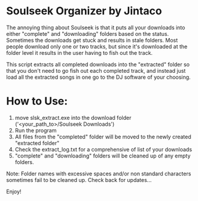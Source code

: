 # Soulseek Organizer by Jintaco

The annoying thing about Soulseek is that it puts all your downloads into either "complete" and "downloading" folders based on the status. Sometimes the downloads get stuck and results in stale folders. Most people download only one or two tracks, but since it's downloaded at the folder level it results in the user having to fish out the track. 

This script extracts all completed downloads into the "extracted" folder so that you don't need to go fish out each completed track, and instead just load all the extracted songs in one go to the DJ software of your choosing. 

# How to Use:

1. move slsk_extract.exe into the download folder ('<your_path_to>/Soulseek Downloads')
2. Run the program
3. All files from the "completed" folder will be moved to the newly created "extracted folder"
4. Check the extract_log.txt for a comprehensive of list of your downloads
5. "complete" and "downloading" folders will be cleaned up of any empty folders.

Note: Folder names with excessive spaces and/or non standard characters sometimes fail to be cleaned up. Check back for updates...

Enjoy!

